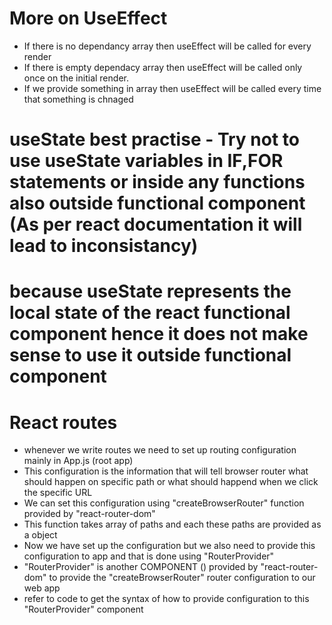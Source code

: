 # More on UseEffect
- If there is no dependancy array then useEffect will be called for every render
- If there is empty dependacy array then useEffect will be called only once on the initial render.
- If we provide something in array then useEffect will be called every time that something is chnaged

# useState best practise - Try not to use useState variables in IF,FOR statements or inside any functions also outside functional component (As per react documentation it will lead to inconsistancy)

# because useState represents the local state of the react functional component hence it does not make sense to use it outside functional component

# React routes
- whenever we write routes we need to set up routing configuration mainly in App.js (root app)
- This configuration is the information that will tell browser router what should happen on specific path or what should happend when we click the specific URL
- We can set this configuration using "createBrowserRouter" function provided by "react-router-dom"
- This function takes array of paths and each these paths are provided as a object
- Now we have set up the configuration but we also need to provide this configuration to app and that is done using "RouterProvider"
- "RouterProvider" is another COMPONENT (<RouterProvider />) provided by "react-router-dom" to provide the "createBrowserRouter" router configuration to our web app
- refer to code to get the syntax of how to provide configuration to this "RouterProvider" component